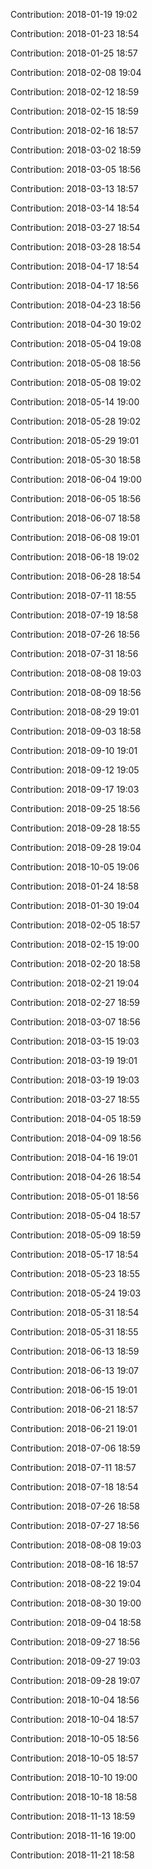 Contribution: 2018-01-19 19:02

Contribution: 2018-01-23 18:54

Contribution: 2018-01-25 18:57

Contribution: 2018-02-08 19:04

Contribution: 2018-02-12 18:59

Contribution: 2018-02-15 18:59

Contribution: 2018-02-16 18:57

Contribution: 2018-03-02 18:59

Contribution: 2018-03-05 18:56

Contribution: 2018-03-13 18:57

Contribution: 2018-03-14 18:54

Contribution: 2018-03-27 18:54

Contribution: 2018-03-28 18:54

Contribution: 2018-04-17 18:54

Contribution: 2018-04-17 18:56

Contribution: 2018-04-23 18:56

Contribution: 2018-04-30 19:02

Contribution: 2018-05-04 19:08

Contribution: 2018-05-08 18:56

Contribution: 2018-05-08 19:02

Contribution: 2018-05-14 19:00

Contribution: 2018-05-28 19:02

Contribution: 2018-05-29 19:01

Contribution: 2018-05-30 18:58

Contribution: 2018-06-04 19:00

Contribution: 2018-06-05 18:56

Contribution: 2018-06-07 18:58

Contribution: 2018-06-08 19:01

Contribution: 2018-06-18 19:02

Contribution: 2018-06-28 18:54

Contribution: 2018-07-11 18:55

Contribution: 2018-07-19 18:58

Contribution: 2018-07-26 18:56

Contribution: 2018-07-31 18:56

Contribution: 2018-08-08 19:03

Contribution: 2018-08-09 18:56

Contribution: 2018-08-29 19:01

Contribution: 2018-09-03 18:58

Contribution: 2018-09-10 19:01

Contribution: 2018-09-12 19:05

Contribution: 2018-09-17 19:03

Contribution: 2018-09-25 18:56

Contribution: 2018-09-28 18:55

Contribution: 2018-09-28 19:04

Contribution: 2018-10-05 19:06

Contribution: 2018-01-24 18:58

Contribution: 2018-01-30 19:04

Contribution: 2018-02-05 18:57

Contribution: 2018-02-15 19:00

Contribution: 2018-02-20 18:58

Contribution: 2018-02-21 19:04

Contribution: 2018-02-27 18:59

Contribution: 2018-03-07 18:56

Contribution: 2018-03-15 19:03

Contribution: 2018-03-19 19:01

Contribution: 2018-03-19 19:03

Contribution: 2018-03-27 18:55

Contribution: 2018-04-05 18:59

Contribution: 2018-04-09 18:56

Contribution: 2018-04-16 19:01

Contribution: 2018-04-26 18:54

Contribution: 2018-05-01 18:56

Contribution: 2018-05-04 18:57

Contribution: 2018-05-09 18:59

Contribution: 2018-05-17 18:54

Contribution: 2018-05-23 18:55

Contribution: 2018-05-24 19:03

Contribution: 2018-05-31 18:54

Contribution: 2018-05-31 18:55

Contribution: 2018-06-13 18:59

Contribution: 2018-06-13 19:07

Contribution: 2018-06-15 19:01

Contribution: 2018-06-21 18:57

Contribution: 2018-06-21 19:01

Contribution: 2018-07-06 18:59

Contribution: 2018-07-11 18:57

Contribution: 2018-07-18 18:54

Contribution: 2018-07-26 18:58

Contribution: 2018-07-27 18:56

Contribution: 2018-08-08 19:03

Contribution: 2018-08-16 18:57

Contribution: 2018-08-22 19:04

Contribution: 2018-08-30 19:00

Contribution: 2018-09-04 18:58

Contribution: 2018-09-27 18:56

Contribution: 2018-09-27 19:03

Contribution: 2018-09-28 19:07

Contribution: 2018-10-04 18:56

Contribution: 2018-10-04 18:57

Contribution: 2018-10-05 18:56

Contribution: 2018-10-05 18:57

Contribution: 2018-10-10 19:00

Contribution: 2018-10-18 18:58

Contribution: 2018-11-13 18:59

Contribution: 2018-11-16 19:00

Contribution: 2018-11-21 18:58


